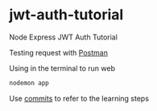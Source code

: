 # jwt-auth-tutorial
Node Express JWT Auth Tutorial

Testing request with [Postman](https://www.postman.com/downloads/)

Using in the terminal to run web
```sh
nodemon app
```

Use [commits](../../commits) to refer to the learning steps
